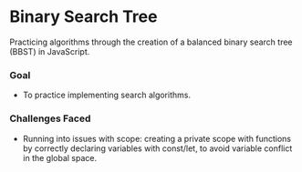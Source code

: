 # Binary Search Tree
Practicing algorithms through the creation of a balanced binary search tree (BBST) in JavaScript.

### Goal
- To practice implementing search algorithms.

### Challenges Faced
- Running into issues with scope: creating a private scope with functions by correctly declaring variables with const/let, to avoid variable conflict in the global space.
